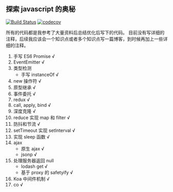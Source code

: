 ## 探索 javascript 的奥秘

[![Build Status](https://travis-ci.org/tjx666/javascript-code-lab.svg?branch=master)](https://travis-ci.org/tjx666/javascript-code-lab)
[![codecov](https://codecov.io/gh/tjx666/javascript-code-lab/branch/master/graph/badge.svg)](https://codecov.io/gh/tjx666/javascript-code-lab)

所有的代码都是我参考了大量资料后总结优化后写下的代码。
目前没有写详细的注释，后续我应该会一个知识点或者多个知识点写一篇博客，到时候再加上一些详细的注释。

1. 手写 ES6 Promise √
2. EventEmitter √
3. 类型检测
   + 手写 instanceOf √
4. new 操作符 √
5. 原型继承 √
6. 事件委托 √
7. redux √
8. call, apply, bind √
9. 深度克隆 √
10. reduce 实现 map 和 filter √
11. 防抖和节流 √
12. setTimeout 实现 setInterval √
13. 实现 sleep 函数 √
14. ajax
    + 原生 ajax √
    + jsonp √
15. 处理服务器返回 null
    + lodash get √
    + 基于 proxy 的 safetyify √
16. Koa 中间件机制 √
17. co √
